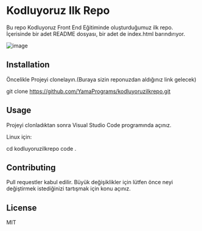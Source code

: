 # Kodluyoruz Ilk Repo

Bu repo Kodluyoruz Front End Eğitiminde oluşturduğumuz ilk repo. İçerisinde bir adet README dosyası, bir adet de index.html barındırıyor.

![image](https://github.com/YamaPrograms/kodluyoruzilkrepo/assets/154276892/8d999461-64f1-4a22-ae7a-a58deef61df4)


## Installation

Öncelikle Projeyi clonelayın.(Buraya sizin reponuzdan aldığınız link gelecek)

git clone https://github.com/YamaPrograms/kodluyoruzilkrepo.git

## Usage 

Projeyi clonladıktan sonra Visual Studio Code programında açınız.

Linux için:

cd kodluyoruzilkrepo
code .

## Contributing

Pull requestler kabul edilir. Büyük değişiklikler için lütfen önce neyi değiştirmek istediğinizi tartışmak için konu açınız.

## License

MIT
